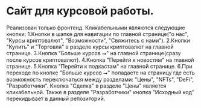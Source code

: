 # Сайт для курсовой работы.
Реализован только фронтенд. Кликабельными являются следующие кнопки:
1.Кнопки в шапке для навигации по главной странице("о нас", "Курсы криптовалют", "Возможности", "Свяжитесь с нами").
2.Кнопки "Купить" и "Торговля" в разделе курсы криптовалют на главной странице.
3.Кнопка "Больше курсов ⭢" на главной странице(сразу после курсов криптовалют).
4.Кнопка "Перейти к новостям" на главной странице.
5.Кнопка "Перейти к подкастам" на главной странице.
6.При переходе по кнопке "Больше курсов ⭢" попадаете на страницу где есть возможность переключаться между разделами: "Цены", "NFTs", "DeFi", "Разработчики". Кнопка "Сделка" в разделе "Цены" является кликабельной. Также в разделе "Разработчики" кнопка "Исходный код" перекидывает в данный репозиторий.

